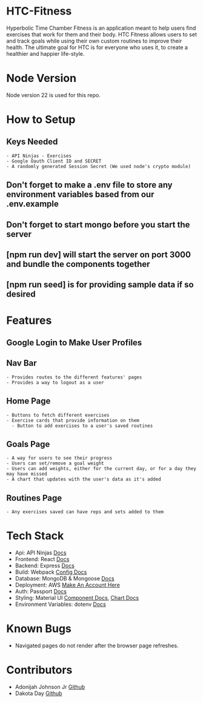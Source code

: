 # HTC-Fitness
  Hyperbolic Time Chamber Fitness is an application meant to help users find exercises that work for them and their body. HTC Fitness allows users to set and track goals while using their own custom routines to improve their health. The ultimate goal for HTC is for everyone who uses it, to create a healthier and happier life-style.

# Node Version
  Node version 22 is used for this repo.

# How to Setup
  ## Keys Needed
    - API Ninjas - Exercises
    - Google Oauth Client ID and SECRET
    - A randomly generated Session Secret (We used node's crypto module)
  ## Don't forget to make a .env file to store any environment variables based from our .env.example
  ## Don't forget to start mongo before you start the server

  ## [npm run dev] will start the server on port 3000 and bundle the components together
  ## [npm run seed] is for providing sample data if so desired

# Features
  ## Google Login to Make User Profiles

  ## Nav Bar
    - Provides routes to the different features' pages
    - Provides a way to logout as a user

  ## Home Page
    - Buttons to fetch different exercises
    - Exercise cards that provide information on them
      - Button to add exercises to a user's saved routines

  ## Goals Page
    - A way for users to see their progress
    - Users can set/remove a goal weight
    - Users can add weights, either for the current day, or for a day they may have missed
    - A chart that updates with the user's data as it's added

  ## Routines Page
    - Any exercises saved can have reps and sets added to them

# Tech Stack
  - Api: API Ninjas [Docs](https://api-ninjas.com/api/exercises)
  - Frontend: React [Docs](https://react.dev/)
  - Backend: Express [Docs](https://expressjs.com/en/4x/api.html)
  - Build: Webpack [Config Docs](https://webpack.js.org/configuration/)
  - Database: MongoDB & Mongoose [Docs](https://mongoosejs.com/)
  - Deployment: AWS [Make An Account Here](https://aws.amazon.com/free/?gclid=Cj0KCQjw8--2BhCHARIsAF_w1gxqy2n-xVXx_xy7dM4sYBu7QCjL7IfB_oLIrqY4XcT9CJ9VAIbVKbIaAlnlEALw_wcB&trk=7541ebd3-552d-4f98-9357-b542436aa66c&sc_channel=ps&ef_id=Cj0KCQjw8--2BhCHARIsAF_w1gxqy2n-xVXx_xy7dM4sYBu7QCjL7IfB_oLIrqY4XcT9CJ9VAIbVKbIaAlnlEALw_wcB:G:s&s_kwcid=AL!4422!3!651751058796!e!!g!!aws%20console!19852662149!145019243977&all-free-tier.sort-by=item.additionalFields.SortRank&all-free-tier.sort-order=asc&awsf.Free%20Tier%20Types=*all&awsf.Free%20Tier%20Categories=*all)
  - Auth: Passport [Docs](https://www.passportjs.org/tutorials/google/)
  - Styling: Material UI [Component Docs](https://mui.com/), [Chart Docs](https://mui.com/x/react-charts/)
  - Environment Variables: dotenv [Docs](https://www.npmjs.com/package/dotenv)

# Known Bugs
  - Navigated pages do not render after the browser page refreshes.

# Contributors
  - Adonijah Johnson Jr [Github](https://github.com/AJ-Gamer)
  - Dakota Day [Github](https://github.com/Mothroom)